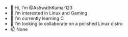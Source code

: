 - 👋 Hi, I’m @AshwathKumar123
- 👀 I’m interested in Linux and Gaming
- 🌱 I’m currently learning C
- 💞️ I’m looking to collaborate on a polished Linux distro
- 📫 None
<!---
VyzicGithub/VyzicGithub is a ✨ special ✨ repository because its `README.md` (this file) appears on your GitHub profile.
You can click the Preview link to take a look at your changes.
--->
